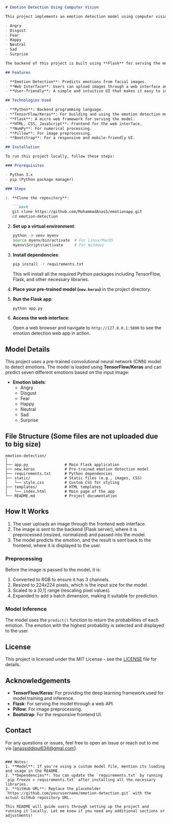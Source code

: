 

```markdown
# Emotion Detection Using Computer Vision

This project implements an emotion detection model using computer vision and deep learning techniques. The model is trained to predict emotions from facial images, and it supports the following emotions:

- Angry
- Disgust
- Fear
- Happy
- Neutral
- Sad
- Surprise

The backend of this project is built using **Flask** for serving the model, while the frontend is developed with **HTML**, **CSS**, and **JavaScript** for a seamless user experience.

## Features

- **Emotion Detection**: Predicts emotions from facial images.
- **Web Interface**: Users can upload images through a web interface and get real-time predictions.
- **User-friendly**: A simple and intuitive UI that makes it easy to interact with the model.

## Technologies Used

- **Python**: Backend programming language.
- **TensorFlow/Keras**: For building and using the emotion detection model.
- **Flask**: A micro web framework for serving the model.
- **HTML, CSS, JavaScript**: Frontend for the web interface.
- **NumPy**: For numerical processing.
- **Pillow**: For image preprocessing.
- **Bootstrap**: For a responsive and mobile-friendly UI.

## Installation

To run this project locally, follow these steps:

### Prerequisites

- Python 3.x
- pip (Python package manager)

### Steps

1. **Clone the repository**:

   ```bash
   git clone https://github.com/MohammadAnas5/emotionapp.git
   cd emotion-detection
   ```

2. **Set up a virtual environment**:

   ```bash
   python -m venv myenv
   source myenv/bin/activate  # For Linux/MacOS
   myenv\Scripts\activate     # For Windows
   ```

3. **Install dependencies**:

   ```bash
   pip install -r requirements.txt
   ```

   This will install all the required Python packages including TensorFlow, Flask, and other necessary libraries.

4. **Place your pre-trained model (`new.keras`)** in the project directory.

5. **Run the Flask app**:

   ```bash
   python app.py
   ```

6. **Access the web interface**:

   Open a web browser and navigate to `http://127.0.0.1:5000` to see the emotion detection web app in action.

## Model Details

This project uses a pre-trained convolutional neural network (CNN) model to detect emotions. The model is loaded using **TensorFlow/Keras** and can predict seven different emotions based on the input image:

- **Emotion labels**: 
  - Angry
  - Disgust
  - Fear
  - Happy
  - Neutral
  - Sad
  - Surprise

## File Structure (Some files are not uploaded due to big size)

```
emotion-detection/
│
├── app.py                # Main Flask application
├── new.keras             # Pre-trained emotion detection model
├── requirements.txt      # Python dependencies
├── static/               # Static files (e.g., images, CSS)
│   └── style.css         # Custom CSS for styling
├── templates/            # HTML templates
│   └── index.html        # Main page of the app
└── README.md             # Project documentation
```

## How It Works

1. The user uploads an image through the frontend web interface.
2. The image is sent to the backend (Flask server), where it is preprocessed (resized, normalized) and passed into the model.
3. The model predicts the emotion, and the result is sent back to the frontend, where it is displayed to the user.

### Preprocessing

Before the image is passed to the model, it is:

1. Converted to RGB to ensure it has 3 channels.
2. Resized to 224x224 pixels, which is the input size for the model.
3. Scaled to a [0,1] range (rescaling pixel values).
4. Expanded to add a batch dimension, making it suitable for prediction.

### Model Inference

The model uses the `predict()` function to return the probabilities of each emotion. The emotion with the highest probability is selected and displayed to the user.

## License

This project is licensed under the MIT License - see the [LICENSE](LICENSE) file for details.

## Acknowledgements

- **TensorFlow/Keras**: For providing the deep learning framework used for model training and inference.
- **Flask**: For serving the model through a web API.
- **Pillow**: For image preprocessing.
- **Bootstrap**: For the responsive frontend UI.

## Contact

For any questions or issues, feel free to open an issue or reach out to me via [anassiddiqui634@gmal.com].

```

### Notes:
1. **Model**: If you're using a custom model file, mention its loading and usage in the README.
2. **Dependencies**: You can update the `requirements.txt` by running `pip freeze > requirements.txt` after installing all the necessary libraries.
3. **GitHub URL**: Replace the placeholder `https://github.com/yourusername/emotion-detection.git` with the actual GitHub repository URL.

This README will guide users through setting up the project and running it locally. Let me know if you need any additional sections or adjustments!
